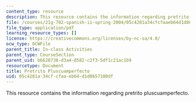 ```yaml
---
content_type: resource
description: This resource contains the information regarding pretrito pluscuamperfecto.
file: /courses/21g-702-spanish-ii-spring-2004/05c4281a34cfcfaaeb64d1d8657180df_MIT21G_702S04_43preter.pdf
file_type: application/pdf
learning_resource_types: []
license: https://creativecommons.org/licenses/by-nc-sa/4.0/
ocw_type: OCWFile
parent_title: In-class Activities
parent_type: CourseSection
parent_uid: b6628738-d3a4-8582-c2f3-5df1c21ac1b9
resourcetype: Document
title: Pretrito Pluscuamperfecto
uid: 05c4281a-34cf-cfaa-eb64-d1d8657180df
---
```

This resource contains the information regarding pretrito pluscuamperfecto.